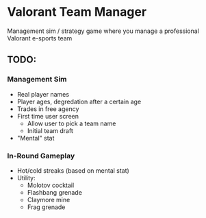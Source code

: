 # Valorant Team Manager

Management sim / strategy game where you manage a professional Valorant e-sports team

## TODO:

### Management Sim

- Real player names
- Player ages, degredation after a certain age
- Trades in free agency
- First time user screen
  - Allow user to pick a team name
  - Initial team draft
- "Mental" stat

### In-Round Gameplay

- Hot/cold streaks (based on mental stat)
- Utility:
  - Molotov cocktail
  - Flashbang grenade
  - Claymore mine
  - Frag grenade

